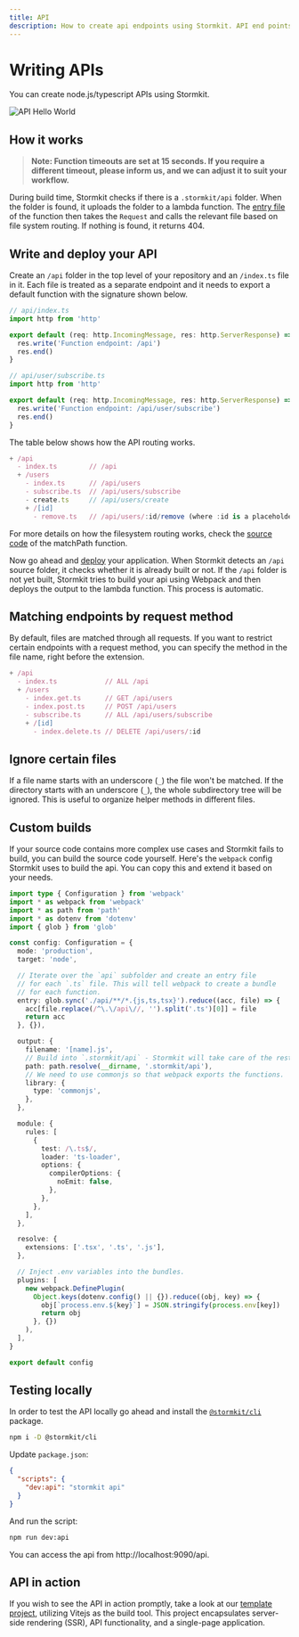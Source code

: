 ```yaml
---
title: API
description: How to create api endpoints using Stormkit. API end points will be deployed to aws lambda.
---
```


# Writing APIs

<section>

You can create node.js/typescript APIs using Stormkit.

<div class="img-wrapper">
  <img src="/assets/docs/features/api-hello-world.gif" alt="API Hello World" />
</div>

</section>

## How it works

> **Note: Function timeouts are set at 15 seconds. If you require a different timeout, please inform us, and we can adjust it to suit your workflow.**

<section>

During build time, Stormkit checks if there is a `.stormkit/api` folder. When the folder is found,
it uploads the folder to a lambda function. The <a href="https://github.com/stormkit-io/serverless/blob/main/src/entries/api/server.ts" target="_blank" rel="noopener noreferrer">entry file</a> of the function then takes the `Request` and calls the relevant file based on file system routing. If nothing is found, it returns 404.

</section>

## Write and deploy your API

<section>

Create an `/api` folder in the top level of your repository and an `/index.ts` file in it.
Each file is treated as a separate endpoint and it needs to export a default function
with the signature shown below.

```ts
// api/index.ts
import http from 'http'

export default (req: http.IncomingMessage, res: http.ServerResponse) => {
  res.write('Function endpoint: /api')
  res.end()
}
```

```ts
// api/user/subscribe.ts
import http from 'http'

export default (req: http.IncomingMessage, res: http.ServerResponse) => {
  res.write('Function endpoint: /api/user/subscribe')
  res.end()
}
```

The table below shows how the API routing works.

```ts
+ /api
  - index.ts        // /api
  + /users
    - index.ts      // /api/users
    - subscribe.ts  // /api/users/subscribe
    - create.ts     // /api/users/create
    + /[id]
      - remove.ts   // /api/users/:id/remove (where :id is a placeholder for dynamic values)
```

<p class="mt-4">
<div>
For more details on how the filesystem routing works, check the <a href="https://github.com/stormkit-io/serverless/blob/main/src/utils/filesys.ts#L32" target="_blank" rel="noopener noreferrer">source code</a> of the matchPath function.
</div>
</p>

Now go ahead and [deploy](/docs/deployments/introduction) your application. When Stormkit detects an `/api` source folder,
it checks whether it is already built or not. If the `/api` folder is not yet built, Stormkit tries to build
your api using Webpack and then deploys the output to the lambda function. This process is automatic.

</section>

## Matching endpoints by request method

<section>

By default, files are matched through all requests. If you want to restrict certain endpoints with a request method, you can specify the method in the file name, right before the extension.

```ts
+ /api
  - index.ts            // ALL /api
  + /users
    - index.get.ts      // GET /api/users
    - index.post.ts     // POST /api/users
    - subscribe.ts      // ALL /api/users/subscribe
    + /[id]
      - index.delete.ts // DELETE /api/users/:id
```

</section>

## Ignore certain files

If a file name starts with an underscore (`_`) the file won't be matched. If the directory starts
with an underscore (`_`), the whole subdirectory tree will be ignored. This is useful to organize
helper methods in different files.

## Custom builds

<section>

If your source code contains more complex use cases and Stormkit fails to build, you can build the source code
yourself. Here's the `webpack` config Stormkit uses to build the api. You can copy this and extend it based on
your needs.

```ts
import type { Configuration } from 'webpack'
import * as webpack from 'webpack'
import * as path from 'path'
import * as dotenv from 'dotenv'
import { glob } from 'glob'

const config: Configuration = {
  mode: 'production',
  target: 'node',

  // Iterate over the `api` subfolder and create an entry file
  // for each `.ts` file. This will tell webpack to create a bundle
  // for each function.
  entry: glob.sync('./api/**/*.{js,ts,tsx}').reduce((acc, file) => {
    acc[file.replace(/^\.\/api\//, '').split('.ts')[0]] = file
    return acc
  }, {}),

  output: {
    filename: '[name].js',
    // Build into `.stormkit/api` - Stormkit will take care of the rest.
    path: path.resolve(__dirname, '.stormkit/api'),
    // We need to use commonjs so that webpack exports the functions.
    library: {
      type: 'commonjs',
    },
  },

  module: {
    rules: [
      {
        test: /\.ts$/,
        loader: 'ts-loader',
        options: {
          compilerOptions: {
            noEmit: false,
          },
        },
      },
    ],
  },

  resolve: {
    extensions: ['.tsx', '.ts', '.js'],
  },

  // Inject .env variables into the bundles.
  plugins: [
    new webpack.DefinePlugin(
      Object.keys(dotenv.config() || {}).reduce((obj, key) => {
        obj[`process.env.${key}`] = JSON.stringify(process.env[key])
        return obj
      }, {})
    ),
  ],
}

export default config
```

</section>

## Testing locally

<section>

In order to test the API locally go ahead and install the [`@stormkit/cli`](https://www.github.com/stormkit-io/stormkit-cli) package.

```bash
npm i -D @stormkit/cli
```

Update `package.json`:

```json
{
  "scripts": {
    "dev:api": "stormkit api"
  }
}
```

And run the script:

```bash
npm run dev:api
```

You can access the api from http://localhost:9090/api.

</section>

## API in action

If you wish to see the API in action promptly, take a look at our [template project](https://github.com/stormkit-io/monorepo-template-react), utilizing Vitejs as the build tool. This project encapsulates server-side rendering (SSR), API functionality, and a single-page application.
